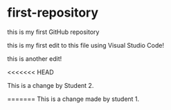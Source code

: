 # first-repository

this is my first GitHub repository

this is my first edit to this file using Visual Studio Code!

this is another edit!

<<<<<<< HEAD


This is a change by Student 2.

=======
This is a change made by student 1.

